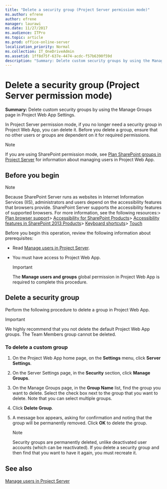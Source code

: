 ```yaml
---
title: "Delete a security group (Project Server permission mode)"
ms.author: efrene
author: efrene
manager: laurawi
ms.date: 11/27/2017
ms.audience: ITPro
ms.topic: article
ms.prod: office-online-server
localization_priority: Normal
ms.collection: IT_OneDriveAdmin
ms.assetid: 1ff8d75f-637e-4474-acdc-f57b6390f59d
description: "Summary: Delete custom security groups by using the Manage Groups page in Project Web App Settings."
---
```


# Delete a security group (Project Server permission mode)
 
 **Summary:** Delete custom security groups by using the Manage Groups page in Project Web App Settings.
  
In Project Server permission mode, if you no longer need a security group in Project Web App, you can delete it. Before you delete a group, ensure that no other users or groups are dependent on it for required permissions. 
  
> [!NOTE]
> If you are using SharePoint permission mode, see [Plan SharePoint groups in Project Server](plan-sharepoint-groups-in-project-server.md) for information about managing users in Project Web App.
  
## Before you begin

> [!NOTE]
>  Because SharePoint Server runs as websites in Internet Information Services (IIS), administrators and users depend on the accessibility features that browsers provide. SharePoint Server supports the accessibility features of supported browsers. For more information, see the following resources:> [Plan browser support](https://go.microsoft.com/fwlink/p/?LinkId=246502)> [Accessibility for SharePoint Products](http://technet.microsoft.com/library/94ad4316-1077-400a-b17e-a2085a5a7312.aspx)> [Accessibility features in SharePoint 2013 Products](https://go.microsoft.com/fwlink/p/?LinkId=246501)> [Keyboard shortcuts](https://go.microsoft.com/fwlink/p/?LinkID=246504)> [Touch](https://go.microsoft.com/fwlink/p/?LinkId=246506)
  
Before you begin this operation, review the following information about prerequisites:
  
- Read [Manage users in Project Server](manage-users-in-project-server.md).
    
- You must have access to Project Web App.
    
    > [!IMPORTANT]
    > The **Manage users and groups** global permission in Project Web App is required to complete this procedure.
  
## Delete a security group

Perform the following procedure to delete a group in Project Web App.
  
> [!IMPORTANT]
> We highly recommend that you not delete the default Project Web App groups. The Team Members group cannot be deleted. 
  
### To delete a custom group

1. On the Project Web App home page, on the **Settings** menu, click **Server Settings**.
    
2. On the Server Settings page, in the **Security** section, click **Manage Groups**.
    
3. On the Manage Groups page, in the **Group Name** list, find the group you want to delete. Select the check box next to the group that you want to delete. Note that you can select multiple groups.
    
4. Click **Delete Group**. 
    
5. A message box appears, asking for confirmation and noting that the group will be permanently removed. Click **OK** to delete the group.
    
    > [!NOTE]
    > Security groups are permanently deleted, unlike deactivated user accounts (which can be reactivated). If you delete a security group and then find that you want to have it again, you must recreate it. 
  
## See also

#### 

[Manage users in Project Server](manage-users-in-project-server.md)

